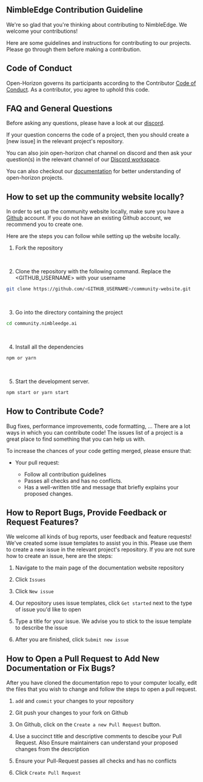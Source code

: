 ## NimbleEdge Contribution Guideline

We're so glad that you're thinking about contributing to NimbleEdge. We welcome your contributions!

Here are some guidelines and instructions for contributing to our projects. Please go through them before making a contribution.

## Code of Conduct
Open-Horizon governs its participants according to the Contributor [Code of Conduct](https://github.com/NimbleEdge/community.nimbleedge.ai/blob/main/CODE_OF_CONDUCT.md). As a contributor, you agree to uphold this code. 

## FAQ and General Questions

Before asking any questions, please have a look at our [discord](nimbleedge.ai/discord). 

If your question concerns the code of a project, then you should create a [new issue] in the relevant project's repository.

You can also join open-horizon chat channel on discord and then ask your question(s) in the relevant channel of our [Discord workspace](nimbleedge.ai/discord).

You can also checkout our [documentation](https://docs.nimbleedge.ai/) for better understanding of open-horizon projects.

## How to set up the community website locally?

In order to set up the community website locally, make sure you have a [Github](github.com) account. If you do not have an existing Github account, we recommend you to create one.

Here are the steps you can follow while setting up the website locally.

1. Fork the repository 

<br/>

2. Clone the repository with the following command. Replace the <GITHUB_USERNAME> with your username

```sh
git clone https://github.com/<GITHUB_USERNAME>/community-website.git
```

<br/>

3. Go into the directory containing the project

```sh
cd community.nimbleedge.ai
```

<br/>

4. Install all the dependencies

```sh
npm or yarn
```

<br/>

5. Start the development server.

```sh
npm start or yarn start
```


## How to Contribute Code?

Bug fixes, performance improvements, code formatting, ...
There are a lot ways in which you can contribute code!
The issues list of a project is a great place to find something that you can help us with.

To increase the chances of your code getting merged, please ensure that:
* Your pull request:

    * Follow all contribution guidelines
    * Passes all checks and has no conflicts.
    * Has a well-written title and message that briefly explains your proposed changes.

## How to Report Bugs, Provide Feedback or Request Features?

We welcome all kinds of bug reports, user feedback and feature requests! We've created some issue templates to assist you in this. Please use them to create a new issue in the relevant project's repository. If you are not sure how to create an issue, here are the steps:

1. Navigate to the main page of the documentation website repository

2. Click `Issues`

3. Click `New issue`

4. Our repository uses issue templates, click `Get started` next to the type of issue you'd like to open

5. Type a title for your issue. We advise you to stick to the issue template to describe the issue

6. After you are finished, click `Submit new issue`

## How to Open a Pull Request to Add New Documentation or Fix Bugs?

After you have cloned the documentation repo to your computer locally, edit the files that you wish to change and follow the steps to open a pull request.

1. `add` and `commit` your changes to your repository

2. Git push your changes to your fork on Github

3. On Github, click on the `Create a new Pull Request` button.

4. Use a succinct title and descriptive comments to descibe your Pull Request. Also Ensure maintainers can understand your proposed changes from the description

5. Ensure your Pull-Request passes all checks and has no conflicts

6. Click `Create Pull Request`
